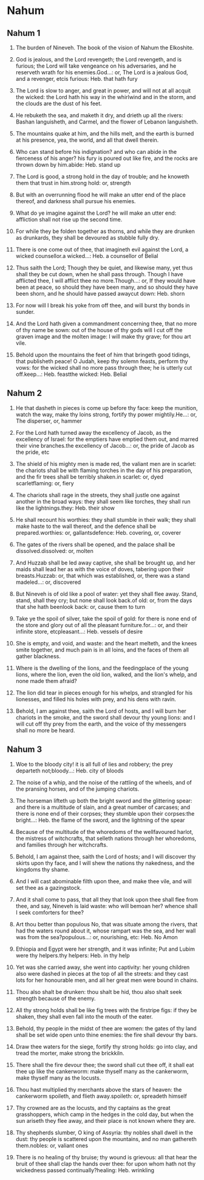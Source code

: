 # Nahum

## Nahum 1

1. The burden of Nineveh. The book of the vision of Nahum the Elkoshite.

2. God is jealous, and the Lord revengeth; the Lord revengeth, and is furious; the Lord will take vengeance on his adversaries, and he reserveth wrath for his enemies.God…: or, The Lord is a jealous God, and a revenger, etcis furious: Heb. that hath fury

3. The Lord is slow to anger, and great in power, and will not at all acquit the wicked: the Lord hath his way in the whirlwind and in the storm, and the clouds are the dust of his feet.

4. He rebuketh the sea, and maketh it dry, and drieth up all the rivers: Bashan languisheth, and Carmel, and the flower of Lebanon languisheth.

5. The mountains quake at him, and the hills melt, and the earth is burned at his presence, yea, the world, and all that dwell therein.

6. Who can stand before his indignation? and who can abide in the fierceness of his anger? his fury is poured out like fire, and the rocks are thrown down by him.abide: Heb. stand up

7. The Lord is good, a strong hold in the day of trouble; and he knoweth them that trust in him.strong hold: or, strength

8. But with an overrunning flood he will make an utter end of the place thereof, and darkness shall pursue his enemies.

9. What do ye imagine against the Lord? he will make an utter end: affliction shall not rise up the second time.

10. For while they be folden together as thorns, and while they are drunken as drunkards, they shall be devoured as stubble fully dry.

11. There is one come out of thee, that imagineth evil against the Lord, a wicked counsellor.a wicked…: Heb. a counsellor of Belial

12. Thus saith the Lord; Though they be quiet, and likewise many, yet thus shall they be cut down, when he shall pass through. Though I have afflicted thee, I will afflict thee no more.Though…: or, If they would have been at peace, so should they have been many, and so should they have been shorn, and he should have passed awaycut down: Heb. shorn

13. For now will I break his yoke from off thee, and will burst thy bonds in sunder.

14. And the Lord hath given a commandment concerning thee, that no more of thy name be sown: out of the house of thy gods will I cut off the graven image and the molten image: I will make thy grave; for thou art vile.

15. Behold upon the mountains the feet of him that bringeth good tidings, that publisheth peace! O Judah, keep thy solemn feasts, perform thy vows: for the wicked shall no more pass through thee; he is utterly cut off.keep…: Heb. feastthe wicked: Heb. Belial 

## Nahum 2

1. He that dasheth in pieces is come up before thy face: keep the munition, watch the way, make thy loins strong, fortify thy power mightily.He…: or, The disperser, or, hammer

2. For the Lord hath turned away the excellency of Jacob, as the excellency of Israel: for the emptiers have emptied them out, and marred their vine branches.the excellency of Jacob…: or, the pride of Jacob as the pride, etc

3. The shield of his mighty men is made red, the valiant men are in scarlet: the chariots shall be with flaming torches in the day of his preparation, and the fir trees shall be terribly shaken.in scarlet: or, dyed scarletflaming: or, fiery

4. The chariots shall rage in the streets, they shall justle one against another in the broad ways: they shall seem like torches, they shall run like the lightnings.they: Heb. their show

5. He shall recount his worthies: they shall stumble in their walk; they shall make haste to the wall thereof, and the defence shall be prepared.worthies: or, gallantsdefence: Heb. covering, or, coverer

6. The gates of the rivers shall be opened, and the palace shall be dissolved.dissolved: or, molten

7. And Huzzab shall be led away captive, she shall be brought up, and her maids shall lead her as with the voice of doves, tabering upon their breasts.Huzzab: or, that which was established, or, there was a stand madeled…: or, discovered

8. But Nineveh is of old like a pool of water: yet they shall flee away. Stand, stand, shall they cry; but none shall look back.of old: or, from the days that she hath beenlook back: or, cause them to turn

9. Take ye the spoil of silver, take the spoil of gold: for there is none end of the store and glory out of all the pleasant furniture.for…: or, and their infinite store, etcpleasant…: Heb. vessels of desire

10. She is empty, and void, and waste: and the heart melteth, and the knees smite together, and much pain is in all loins, and the faces of them all gather blackness.

11. Where is the dwelling of the lions, and the feedingplace of the young lions, where the lion, even the old lion, walked, and the lion's whelp, and none made them afraid?

12. The lion did tear in pieces enough for his whelps, and strangled for his lionesses, and filled his holes with prey, and his dens with ravin.

13. Behold, I am against thee, saith the Lord of hosts, and I will burn her chariots in the smoke, and the sword shall devour thy young lions: and I will cut off thy prey from the earth, and the voice of thy messengers shall no more be heard. 

## Nahum 3

1. Woe to the bloody city! it is all full of lies and robbery; the prey departeth not;bloody…: Heb. city of bloods

2. The noise of a whip, and the noise of the rattling of the wheels, and of the pransing horses, and of the jumping chariots.

3. The horseman lifteth up both the bright sword and the glittering spear: and there is a multitude of slain, and a great number of carcases; and there is none end of their corpses; they stumble upon their corpses:the bright…: Heb. the flame of the sword, and the lightning of the spear

4. Because of the multitude of the whoredoms of the wellfavoured harlot, the mistress of witchcrafts, that selleth nations through her whoredoms, and families through her witchcrafts.

5. Behold, I am against thee, saith the Lord of hosts; and I will discover thy skirts upon thy face, and I will shew the nations thy nakedness, and the kingdoms thy shame.

6. And I will cast abominable filth upon thee, and make thee vile, and will set thee as a gazingstock.

7. And it shall come to pass, that all they that look upon thee shall flee from thee, and say, Nineveh is laid waste: who will bemoan her? whence shall I seek comforters for thee?

8. Art thou better than populous No, that was situate among the rivers, that had the waters round about it, whose rampart was the sea, and her wall was from the sea?populous…: or, nourishing, etc: Heb. No Amon

9. Ethiopia and Egypt were her strength, and it was infinite; Put and Lubim were thy helpers.thy helpers: Heb. in thy help

10. Yet was she carried away, she went into captivity: her young children also were dashed in pieces at the top of all the streets: and they cast lots for her honourable men, and all her great men were bound in chains.

11. Thou also shalt be drunken: thou shalt be hid, thou also shalt seek strength because of the enemy.

12. All thy strong holds shall be like fig trees with the firstripe figs: if they be shaken, they shall even fall into the mouth of the eater.

13. Behold, thy people in the midst of thee are women: the gates of thy land shall be set wide open unto thine enemies: the fire shall devour thy bars.

14. Draw thee waters for the siege, fortify thy strong holds: go into clay, and tread the morter, make strong the brickkiln.

15. There shall the fire devour thee; the sword shall cut thee off, it shall eat thee up like the cankerworm: make thyself many as the cankerworm, make thyself many as the locusts.

16. Thou hast multiplied thy merchants above the stars of heaven: the cankerworm spoileth, and flieth away.spoileth: or, spreadeth himself

17. Thy crowned are as the locusts, and thy captains as the great grasshoppers, which camp in the hedges in the cold day, but when the sun ariseth they flee away, and their place is not known where they are.

18. Thy shepherds slumber, O king of Assyria: thy nobles shall dwell in the dust: thy people is scattered upon the mountains, and no man gathereth them.nobles: or, valiant ones

19. There is no healing of thy bruise; thy wound is grievous: all that hear the bruit of thee shall clap the hands over thee: for upon whom hath not thy wickedness passed continually?healing: Heb. wrinkling  